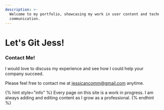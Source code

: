 ```yaml
---
description: >-
  Welcome to my portfolio, showcasing my work in user content and technical
  communication.
---
```


# Let's Git Jess!

### Contact Me!

I would love to discuss my experience and see how I could help your company succeed.

Please feel free to contact me at jessicancomm@gmail.com anytime.



{% hint style="info" %}
Every page on this site is a work in progress. I am always adding and editing content as I grow as a professional.
{% endhint %}
